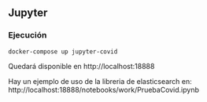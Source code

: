 ## Jupyter

### Ejecución

`docker-compose up jupyter-covid`

Quedará disponible en http://localhost:18888

Hay un ejemplo de uso de la libreria de elasticsearch en: http://localhost:18888/notebooks/work/PruebaCovid.ipynb